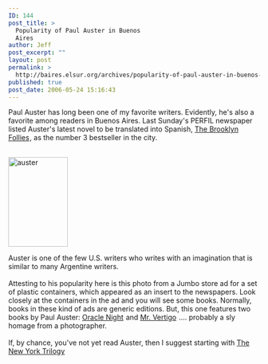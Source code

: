 ```yaml
---
ID: 144
post_title: >
  Popularity of Paul Auster in Buenos
  Aires
author: Jeff
post_excerpt: ""
layout: post
permalink: >
  http://baires.elsur.org/archives/popularity-of-paul-auster-in-buenos-aires/
published: true
post_date: 2006-05-24 15:16:43
---
```


Paul Auster has long been one of my favorite writers. Evidently, he's also a favorite among readers in Buenos Aires. Last Sunday's PERFIL newspaper listed Auster's latest novel to be translated into Spanish, <a href="http://www.amazon.com/exec/obidos/redirect?link_code=as2&path=ASIN/0805077146&tag=elsur-20&camp=1789&creative=9325">The Brooklyn Follies</a><img src="http://www.assoc-amazon.com/e/ir?t=elsur-20&l=as2&o=1&a=0805077146" width="1" height="1" border="0" alt="" style="border:none !important; margin:0px !important;" />, as the number 3 bestseller in the city.<br />
<br />

<img src="http://baires.elsur.org/wp-content/uploads/2006/05/auster.png" alt="auster" width="119" height="180" class="alignnone size-full wp-image-1687" />

Auster is one of the few U.S. writers who writes with an imagination that is similar to many Argentine writers.<br />
<br />
Attesting to his popularity here is this photo from a Jumbo store ad for a set of plastic containers, which appeared as an insert to the newspapers. Look closely at the containers in the ad and you will see some books. Normally, books in these kind of ads are generic editions. But, this one features two books by Paul Auster: <a href="http://www.amazon.com/exec/obidos/redirect?link_code=as2&path=ASIN/0312423667&tag=elsur-20&camp=1789&creative=9325">Oracle Night</a><img src="http://www.assoc-amazon.com/e/ir?t=elsur-20&l=as2&o=1&a=0312423667" width="1" height="1" border="0" alt="" style="border:none !important; margin:0px !important;" /> and <a href="http://www.amazon.com/exec/obidos/redirect?link_code=as2&path=ASIN/0140231900&tag=elsur-20&camp=1789&creative=9325">Mr. Vertigo</a><img src="http://www.assoc-amazon.com/e/ir?t=elsur-20&l=as2&o=1&a=0140231900" width="1" height="1" border="0" alt="" style="border:none !important; margin:0px !important;" />  .... probably a sly homage from a photographer. <br />
<br />
If, by chance, you've not yet read Auster, then I suggest starting with <a href="http://www.amazon.com/exec/obidos/redirect?link_code=as2&path=ASIN/0143039830&tag=elsur-20&camp=1789&creative=9325">The New York Trilogy</a><img src="http://www.assoc-amazon.com/e/ir?t=elsur-20&l=as2&o=1&a=0143039830" width="1" height="1" border="0" alt="" style="border:none !important; margin:0px !important;" />
<br clear="all" />
